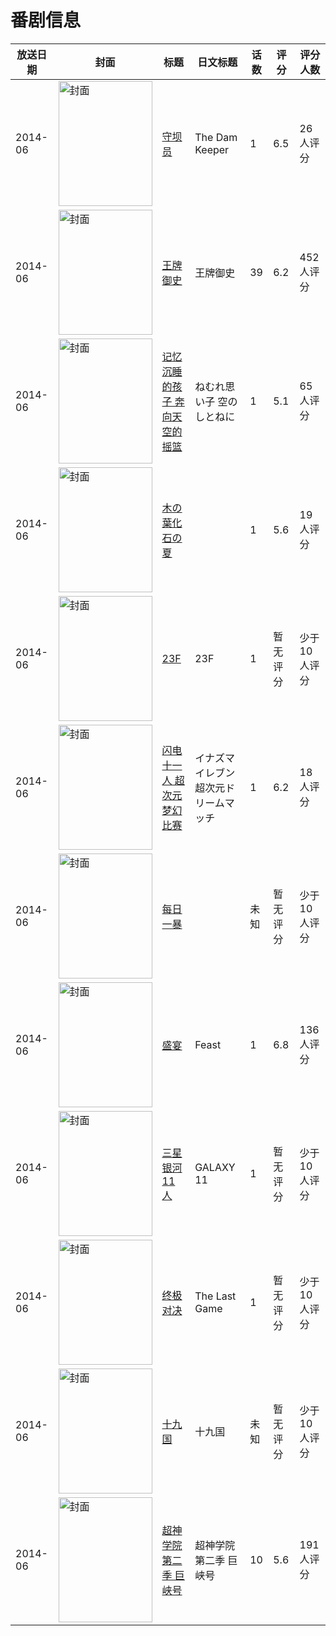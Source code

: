 # 番剧信息

|放送日期|封面|标题|日文标题|话数|评分|评分人数|
|---|---|---|---|---|---|---|
|2014-06|<img src="//lain.bgm.tv/pic/cover/c/b5/8c/117152_1Qv1b.jpg" alt="封面" style="width:150px;height:200px;object-fit:cover;">|[守坝员](https://bangumi.tv/subject/117152)|The Dam Keeper|1|6.5|26人评分|
|2014-06|<img src="//lain.bgm.tv/pic/cover/c/c1/5f/107443_sDKIz.jpg" alt="封面" style="width:150px;height:200px;object-fit:cover;">|[王牌御史](https://bangumi.tv/subject/107443)|王牌御史|39|6.2|452人评分|
|2014-06|<img src="//lain.bgm.tv/pic/cover/c/71/1c/184408_uFz77.jpg" alt="封面" style="width:150px;height:200px;object-fit:cover;">|[记忆沉睡的孩子 奔向天空的摇篮](https://bangumi.tv/subject/184408)|ねむれ思い子 空のしとねに|1|5.1|65人评分|
|2014-06|<img src="//lain.bgm.tv/pic/cover/c/66/ee/211052_ZDY89.jpg" alt="封面" style="width:150px;height:200px;object-fit:cover;">|[木の葉化石の夏](https://bangumi.tv/subject/211052)||1|5.6|19人评分|
|2014-06|<img src="//lain.bgm.tv/pic/cover/c/4a/e5/228260_aupH0.jpg" alt="封面" style="width:150px;height:200px;object-fit:cover;">|[23F](https://bangumi.tv/subject/228260)|23F|1|暂无评分|少于10人评分|
|2014-06|<img src="//lain.bgm.tv/pic/cover/c/cd/25/103890_A0OZe.jpg" alt="封面" style="width:150px;height:200px;object-fit:cover;">|[闪电十一人 超次元梦幻比赛](https://bangumi.tv/subject/103890)|イナズマイレブン 超次元ドリームマッチ|1|6.2|18人评分|
|2014-06|<img src="//lain.bgm.tv/pic/cover/c/2b/84/126702_FFfB2.jpg" alt="封面" style="width:150px;height:200px;object-fit:cover;">|[每日一暴](https://bangumi.tv/subject/126702)||未知|暂无评分|少于10人评分|
|2014-06|<img src="//lain.bgm.tv/pic/cover/c/3b/77/124269_DhNXr.jpg" alt="封面" style="width:150px;height:200px;object-fit:cover;">|[盛宴](https://bangumi.tv/subject/124269)|Feast|1|6.8|136人评分|
|2014-06|<img src="//lain.bgm.tv/pic/cover/c/56/38/126915_WqBRR.jpg" alt="封面" style="width:150px;height:200px;object-fit:cover;">|[三星银河11人](https://bangumi.tv/subject/126915)|GALAXY 11|1|暂无评分|少于10人评分|
|2014-06|<img src="//lain.bgm.tv/pic/cover/c/0d/64/128052_3SPM3.jpg" alt="封面" style="width:150px;height:200px;object-fit:cover;">|[终极对决](https://bangumi.tv/subject/128052)|The Last Game|1|暂无评分|少于10人评分|
|2014-06|<img src="//lain.bgm.tv/pic/cover/c/b8/b7/113486_Mr5Gr.jpg" alt="封面" style="width:150px;height:200px;object-fit:cover;">|[十九国](https://bangumi.tv/subject/113486)|十九国|未知|暂无评分|少于10人评分|
|2014-06|<img src="//lain.bgm.tv/pic/cover/c/39/de/110919_g03E6.jpg" alt="封面" style="width:150px;height:200px;object-fit:cover;">|[超神学院 第二季 巨峡号](https://bangumi.tv/subject/110919)|超神学院 第二季 巨峡号|10|5.6|191人评分|
